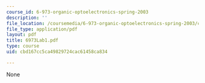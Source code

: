 ```yaml
---
course_id: 6-973-organic-optoelectronics-spring-2003
description: ''
file_location: /coursemedia/6-973-organic-optoelectronics-spring-2003/cbd167cc5ca49829724cac61458ca834_6973Lab1.pdf
file_type: application/pdf
layout: pdf
title: 6973Lab1.pdf
type: course
uid: cbd167cc5ca49829724cac61458ca834

---
```

None